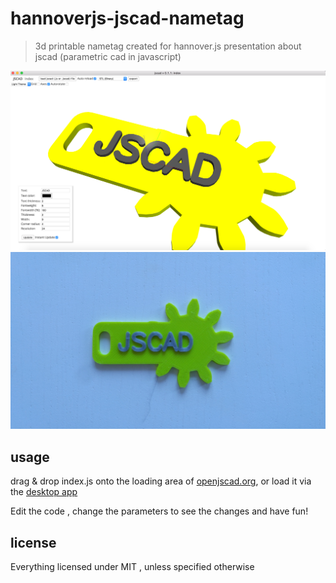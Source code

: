 # hannoverjs-jscad-nametag

>3d printable nametag created for hannover.js presentation about jscad (parametric cad in javascript)

![alt text](./name-tag.png)
![alt text](./name-tag-printed.jpg)


## usage

drag & drop index.js onto the loading area of [openjscad.org](https://openjscad.org/), or load it via the [desktop app](https://github.com/jscad/jscad-desktop)

Edit the code , change the parameters to see the changes and have fun!

## license
Everything licensed under MIT , unless specified otherwise